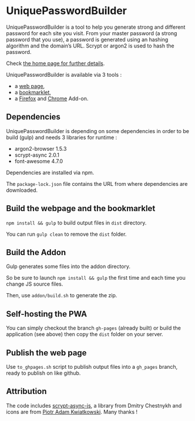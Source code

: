 # UniquePasswordBuilder

UniquePasswordBuilder is a tool to help you generate strong and different password for each site you visit.
From your master password (a strong password that you use), a password is generated using an hashing algorithm and the domain’s URL.
Scrypt or argon2 is used to hash the password.

Check [the home page for further details](http://paulgreg.me/UniquePasswordBuilder).

UniquePasswordBuilder is available via 3 tools :

  * a [web page](http://paulgreg.me/UniquePasswordBuilder),
  * a [bookmarklet](http://paulgreg.me/UniquePasswordBuilder),
  * a [Firefox](https://addons.mozilla.org/en-US/firefox/addon/uniquepasswordbuilder-addon) and [Chrome](https://chrome.google.com/webstore/detail/uniquepasswordbuider/egilgkfibealmbllcigihfhglhipnmie) Add-on.

## Dependencies

UniquePasswordBuilder is depending on some dependencies in order to be build (gulp) and needs 3 libraries for runtime :

- argon2-browser 1.5.3
- scrypt-async 2.0.1
- font-awesome 4.7.0

Dependencies are installed via npm.

The `package-lock.json` file contains the URL from where dependencies are downloaded.

## Build the webpage and the bookmarklet

`npm install && gulp` to build output files in `dist` directory.

You can run `gulp clean` to remove the `dist` folder.

## Build the Addon

Gulp generates some files into the addon directory.

So be sure to launch `npm install && gulp` the first time and each time you change JS source files.

Then, use `addon/build.sh` to generate the zip.

## Self-hosting the PWA

You can simply checkout the branch `gh-pages` (already built) or build the application (see above) then copy the `dist` folder on your server.

## Publish the web page

Use `to_ghpages.sh` script to publish output files into a `gh_pages` branch, ready to publish on like github.

Attribution
--------------

The code includes [scrypt-async-js](https://github.com/dchest/scrypt-async-js), a library from Dmitry Chestnykh and icons are from [Piotr Adam Kwiatkowski](http://ikons.piotrkwiatkowski.co.uk/). Many thanks !
